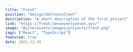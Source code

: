 ```yaml
---
title: "Fresh"
position: "Design/UX/Consultant"
description: "A short description of the first project"
link: "https://fresh.tenseventyseven.xyz/"
image: "@site/assets/images/projects/fresh.png"
tags: ["React", "TypeScript"]
featured: true
date: 2021-12-28
---
```

